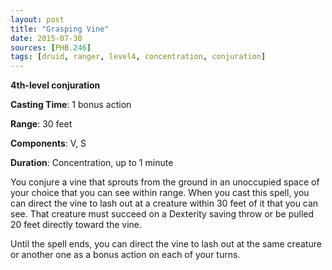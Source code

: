 ```yaml
---
layout: post
title: "Grasping Vine"
date: 2015-07-30
sources: [PHB.246]
tags: [druid, ranger, level4, concentration, conjuration]
---
```


**4th-level conjuration**

**Casting Time**: 1 bonus action

**Range**: 30 feet

**Components**: V, S

**Duration**: Concentration, up to 1 minute

You conjure a vine that sprouts from the ground in an unoccupied space of your choice that you can see within range. When you cast this spell, you can direct the vine to lash out at a creature within 30 feet of it that you can see. That creature must succeed on a Dexterity saving throw or be pulled 20 feet directly toward the vine.

Until the spell ends, you can direct the vine to lash out at the same creature or another one as a bonus action on each of your turns.
